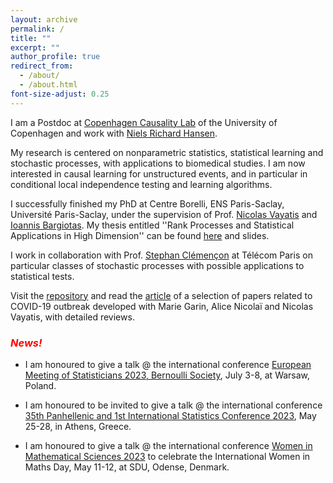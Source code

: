 ```yaml
---
layout: archive
permalink: /
title: ""
excerpt: ""
author_profile: true
redirect_from: 
  - /about/
  - /about.html
font-size-adjust: 0.25
---
```


I am a Postdoc at [Copenhagen Causality Lab](https://www.math.ku.dk/english/research/spt/cocala/) of the University of Copenhagen and work with [Niels Richard Hansen](https://nrhstat.org).

My research is centered on nonparametric statistics, statistical learning and stochastic processes, with applications to biomedical studies. I am now interested in causal learning for unstructured events, and in particular in conditional local independence testing and learning algorithms.

I successfully finished my PhD at Centre Borelli, ENS Paris-Saclay, Université Paris-Saclay, under the supervision of Prof. [Nicolas Vayatis](http://nvayatis.perso.math.cnrs.fr) and [Ioannis Bargiotas](https://scholar.google.com/citations?user=pI6eATYAAAAJ&hl=en). My thesis entitled ''Rank Processes and Statistical Applications in High Dimension'' can be found [here](https://tel.archives-ouvertes.fr/tel-03700901) and slides.

I work in collaboration with Prof. [Stephan Clémençon](https://perso.telecom-paristech.fr/clemenco/) at Télécom Paris on particular classes of stochastic processes with possible applications to statistical tests. 

Visit the [repository](https://github.com/MyrtoLimnios/covid19-biblio) and read the [article](https://arxiv.org/abs/2109.01450) of a selection of papers related to COVID-19 outbreak developed with Marie Garin, Alice Nicolaï and Nicolas Vayatis, with detailed reviews.

### <span style="color:red">*News!*</span>

* I am honoured to give a talk @ the international conference [European Meeting of Statisticians 2023, Bernoulli Society](https://ems2023.org), July 3-8, at Warsaw, Poland. 
  
* I am honoured to be invited to give a talk @ the international conference [35th Panhellenic and 1st International Statistics Conference 2023](https://gsi-conference.uniwa.gr/index.php), May 25-28, in Athens, Greece.

* I am honoured to give a talk @ the international conference [Women in Mathematical Sciences 2023](https://www.sdu.dk/en/om_sdu/institutter_centre/imada_matematik_og_datalogi/kalender/womenmath23) to celebrate the International Women in Maths Day, May 11-12, at SDU, Odense, Denmark.
